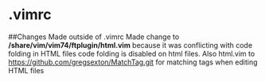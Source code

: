# .vimrc

##Changes Made outside of .vimrc
Made change to __/share/vim/vim74/ftplugin/html.vim__
because it was conflicting with code folding in HTML files 
code folding is disabled on html files. Also html.vim 
to https://github.com/gregsexton/MatchTag.git for matching 
tags when editing HTML files
